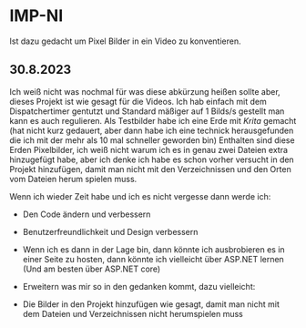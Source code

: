 # IMP-NI
Ist dazu gedacht um Pixel Bilder in ein Video zu konventieren.


30.8.2023
---------------

Ich weiß nicht was nochmal für was diese abkürzung heißen sollte aber, dieses Projekt ist wie gesagt für die Videos.
Ich hab einfach mit dem Dispatchertimer gentutzt und Standard mäßiger auf 1 Bilds/s gestellt man kann es auch regulieren.
Als Testbilder habe ich eine Erde mit *Krita* gemacht (hat nicht kurz gedauert, aber dann habe ich eine technick herausgefunden die ich mit der mehr als 10 mal schneller geworden bin)
Enthalten sind diese Erden Pixelbilder, ich weiß nicht warum ich es in genau zwei Dateien extra hinzugefügt habe, aber ich denke ich habe es schon vorher versucht in den Projekt hinzufügen, damit man nicht mit den Verzeichnissen und den Orten vom Dateien herum spielen muss.

Wenn ich wieder Zeit habe und ich es nicht vergesse dann werde ich:

*  Den Code ändern und verbessern
*  Benutzerfreundlichkeit und Design verbessern
*  Wenn ich es dann in der Lage bin, dann könnte ich ausbrobieren es in einer Seite zu hosten, dann könnte ich vielleicht über ASP.NET lernen (Und am besten über ASP.NET core)


*  Erweitern was mir so in den gedanken kommt, dazu vielleicht:
*  Die Bilder in den Projekt hinzufügen wie gesagt, damit man nicht mit dem Dateien und Verzeichnissen nicht herumspielen muss

